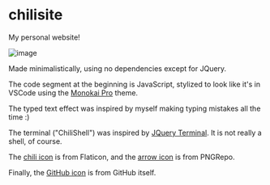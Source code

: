# chilisite

My personal website!

![image](https://user-images.githubusercontent.com/110292814/185671659-c41a0793-0249-41f4-9c78-6cbffb47dcac.png)

Made minimalistically, using no dependencies except for JQuery.

The code segment at the beginning is JavaScript, stylized to look like it's in VSCode using the [Monokai Pro](https://monokai.pro/) theme.

The typed text effect was inspired by myself making typing mistakes all the time :)

The terminal ("ChiliShell") was inspired by [JQuery Terminal](https://terminal.jcubic.pl/). It is not really a shell, of course.

The [chili icon](https://www.flaticon.com/premium-icon/chili_2156631?term=pepper&page=1&position=1&page=1&position=1&related_id=2156631&origin=tag) is from Flaticon, and the [arrow icon](https://www.pngrepo.com/svg/65054/up-arrow) is from PNGRepo.

Finally, the [GitHub icon](https://github.githubassets.com/images/modules/logos_page/GitHub-Mark.png) is from GitHub itself.
